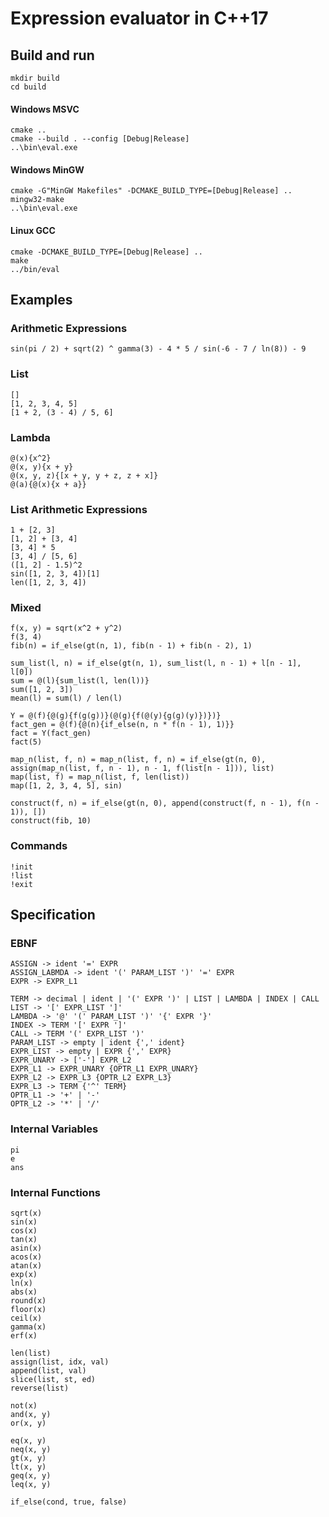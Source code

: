 # Expression evaluator in C++17

## Build and run

```
mkdir build
cd build
```

#### Windows MSVC

```
cmake ..
cmake --build . --config [Debug|Release]
..\bin\eval.exe
```

#### Windows MinGW

```
cmake -G"MinGW Makefiles" -DCMAKE_BUILD_TYPE=[Debug|Release] ..
mingw32-make
..\bin\eval.exe
```

#### Linux GCC

```
cmake -DCMAKE_BUILD_TYPE=[Debug|Release] ..
make 
../bin/eval
```

## Examples

### Arithmetic Expressions
```
sin(pi / 2) + sqrt(2) ^ gamma(3) - 4 * 5 / sin(-6 - 7 / ln(8)) - 9
```
### List 
```
[]
[1, 2, 3, 4, 5]
[1 + 2, (3 - 4) / 5, 6]
```

### Lambda
```
@(x){x^2}
@(x, y){x + y}
@(x, y, z){[x + y, y + z, z + x]}
@(a){@(x){x + a}}
```

### List Arithmetic Expressions
```
1 + [2, 3]
[1, 2] + [3, 4]
[3, 4] * 5
[3, 4] / [5, 6]
([1, 2] - 1.5)^2
sin([1, 2, 3, 4])[1]
len([1, 2, 3, 4])
```

### Mixed
```
f(x, y) = sqrt(x^2 + y^2)
f(3, 4)
fib(n) = if_else(gt(n, 1), fib(n - 1) + fib(n - 2), 1)

sum_list(l, n) = if_else(gt(n, 1), sum_list(l, n - 1) + l[n - 1], l[0])
sum = @(l){sum_list(l, len(l))}
sum([1, 2, 3])
mean(l) = sum(l) / len(l)

Y = @(f){@(g){f(g(g))}(@(g){f(@(y){g(g)(y)})})}
fact_gen = @(f){@(n){if_else(n, n * f(n - 1), 1)}}
fact = Y(fact_gen)
fact(5)

map_n(list, f, n) = map_n(list, f, n) = if_else(gt(n, 0), assign(map_n(list, f, n - 1), n - 1, f(list[n - 1])), list)
map(list, f) = map_n(list, f, len(list))
map([1, 2, 3, 4, 5], sin)

construct(f, n) = if_else(gt(n, 0), append(construct(f, n - 1), f(n - 1)), [])
construct(fib, 10)
```

### Commands
```
!init
!list
!exit
```
## Specification

### EBNF
```
ASSIGN -> ident '=' EXPR
ASSIGN_LABMDA -> ident '(' PARAM_LIST ')' '=' EXPR
EXPR -> EXPR_L1

TERM -> decimal | ident | '(' EXPR ')' | LIST | LAMBDA | INDEX | CALL 
LIST -> '[' EXPR_LIST ']'
LAMBDA -> '@' '(' PARAM_LIST ')' '{' EXPR '}'
INDEX -> TERM '[' EXPR ']'
CALL -> TERM '(' EXPR_LIST ')'
PARAM_LIST -> empty | ident {',' ident}
EXPR_LIST -> empty | EXPR {',' EXPR}
EXPR_UNARY -> ['-'] EXPR_L2
EXPR_L1 -> EXPR_UNARY {OPTR_L1 EXPR_UNARY}
EXPR_L2 -> EXPR_L3 {OPTR_L2 EXPR_L3}
EXPR_L3 -> TERM {'^' TERM}
OPTR_L1 -> '+' | '-'
OPTR_L2 -> '*' | '/'
```

### Internal Variables
```
pi
e
ans
```

### Internal Functions
```
sqrt(x)
sin(x)
cos(x)
tan(x)
asin(x)
acos(x)
atan(x)
exp(x)
ln(x)
abs(x)
round(x)
floor(x)
ceil(x)
gamma(x)
erf(x)

len(list)
assign(list, idx, val)
append(list, val)
slice(list, st, ed)
reverse(list)

not(x)
and(x, y)
or(x, y)

eq(x, y)
neq(x, y)
gt(x, y)
lt(x, y)
geq(x, y)
leq(x, y)

if_else(cond, true, false)
```